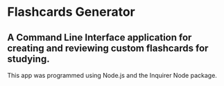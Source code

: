 # Flashcards Generator
## A Command Line Interface application for creating and reviewing custom flashcards for studying.
This app was programmed using Node.js and the Inquirer Node package.
